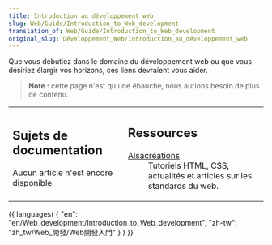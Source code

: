 ```yaml
---
title: Introduction au développement web
slug: Web/Guide/Introduction_to_Web_development
translation_of: Web/Guide/Introduction_to_Web_development
original_slug: Développement_Web/Introduction_au_développement_web
---
```

Que vous débutiez dans le domaine du développement web ou que vous désiriez élargir vos horizons, ces liens devraient vous aider.

> **Note :** cette page n'est qu'une ébauche, nous aurions besoin de plus de contenu.

<table>
  <tbody>
    <tr>
      <td>
        <h2 id="Sujets_de_documentation">Sujets de documentation</h2>
        <p>Aucun article n'est encore disponible.</p>
      </td>
      <td>
        <h2 id="Ressources">Ressources</h2>
        <dl>
          <dt>
            <a class="external" href="http://www.alsacreations.com/"
              >Alsacréations</a
            >
          </dt>
          <dd>
            Tutoriels HTML, CSS, actualités et articles sur les standards du
            web.
          </dd>
        </dl>
      </td>
    </tr>
  </tbody>
</table>



{{ languages( { "en": "en/Web_development/Introduction_to_Web_development", "zh-tw": "zh_tw/Web\_開發/Web開發入門" } ) }}

